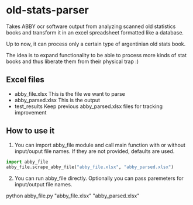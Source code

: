 old-stats-parser
================

Takes ABBY ocr software output from analyzing scanned old statistics books and transform it in an excel spreadsheet formatted like a database.

Up to now, it can process only a certain type of argentinian old stats book.

The idea is to expand functionality to be able to process more kinds of stat
books and thus liberate them from their physical trap :)

Excel files
-----------

* abby_file.xlsx  This is the file we want to parse
* abby_parsed.xlsx  This is the output
* test_results  Keep previous abby_parsed.xlsx files for tracking improvement

How to use it
-------------

1. You can import abby_file module and call main function with or without
input/ouput file names. If they are not provided, defaults are used.

```python
import abby_file
abby_file.scrape_abby_file("abby_file.xlsx", "abby_parsed.xlsx")
```

2. You can run abby_file directly. Optionally you can pass paremeters for
input/output file names.

python abby_file.py "abby_file.xlsx" "abby_parsed.xlsx"